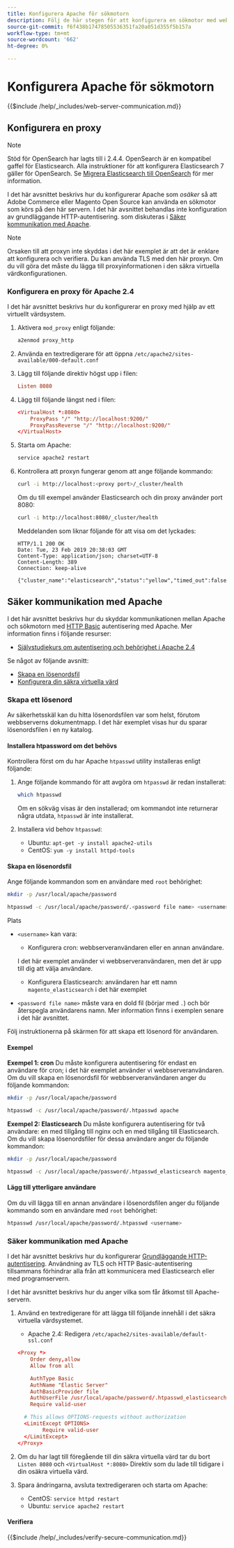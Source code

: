 ```yaml
---
title: Konfigurera Apache för sökmotorn
description: Följ de här stegen för att konfigurera en sökmotor med webbservern Apache för lokala installationer av Adobe Commerce och Magento Open Source.
source-git-commit: f6f438b17478505536351fa20a051d355f5b157a
workflow-type: tm+mt
source-wordcount: '662'
ht-degree: 0%

---
```



# Konfigurera Apache för sökmotorn

{{$include /help/_includes/web-server-communication.md}}

## Konfigurera en proxy

>[!NOTE]
>
>Stöd för OpenSearch har lagts till i 2.4.4. OpenSearch är en kompatibel gaffel för Elasticsearch. Alla instruktioner för att konfigurera Elasticsearch 7 gäller för OpenSearch. Se [Migrera Elasticsearch till OpenSearch](../../../upgrade/prepare/opensearch-migration.md) för mer information.

I det här avsnittet beskrivs hur du konfigurerar Apache som *osäker* så att Adobe Commerce eller Magento Open Source kan använda en sökmotor som körs på den här servern. I det här avsnittet behandlas inte konfiguration av grundläggande HTTP-autentisering. som diskuteras i [Säker kommunikation med Apache](#secure-communication-with-apache).

>[!NOTE]
>
>Orsaken till att proxyn inte skyddas i det här exemplet är att det är enklare att konfigurera och verifiera. Du kan använda TLS med den här proxyn. Om du vill göra det måste du lägga till proxyinformationen i den säkra virtuella värdkonfigurationen.

### Konfigurera en proxy för Apache 2.4

I det här avsnittet beskrivs hur du konfigurerar en proxy med hjälp av ett virtuellt värdsystem.

1. Aktivera `mod_proxy` enligt följande:

   ```bash
   a2enmod proxy_http
   ```

1. Använda en textredigerare för att öppna `/etc/apache2/sites-available/000-default.conf`
1. Lägg till följande direktiv högst upp i filen:

   ```conf
   Listen 8080
   ```

1. Lägg till följande längst ned i filen:

   ```conf
   <VirtualHost *:8080>
       ProxyPass "/" "http://localhost:9200/"
       ProxyPassReverse "/" "http://localhost:9200/"
   </VirtualHost>
   ```

1. Starta om Apache:

   ```bash
   service apache2 restart
   ```

1. Kontrollera att proxyn fungerar genom att ange följande kommando:

   ```bash
   curl -i http://localhost:<proxy port>/_cluster/health
   ```

   Om du till exempel använder Elasticsearch och din proxy använder port 8080:

   ```bash
   curl -i http://localhost:8080/_cluster/health
   ```

   Meddelanden som liknar följande för att visa om det lyckades:

   ```terminal
   HTTP/1.1 200 OK
   Date: Tue, 23 Feb 2019 20:38:03 GMT
   Content-Type: application/json; charset=UTF-8
   Content-Length: 389
   Connection: keep-alive
   
   {"cluster_name":"elasticsearch","status":"yellow","timed_out":false,"number_of_nodes":1,"number_of_data_nodes":1,"active_primary_shards":5,"active_shards":5,"relocating_shards":0,"initializing_shards":0,"unassigned_shards":5,"delayed_unassigned_shards":0,"number_of_pending_tasks":0,"number_of_in_flight_fetch":0,"task_max_waiting_in_queue_millis":0,"active_shards_percent_as_number":50.0}
   ```

## Säker kommunikation med Apache

I det här avsnittet beskrivs hur du skyddar kommunikationen mellan Apache och sökmotorn med [HTTP Basic](https://datatracker.ietf.org/doc/html/rfc2617) autentisering med Apache. Mer information finns i följande resurser:

* [Självstudiekurs om autentisering och behörighet i Apache 2.4](https://httpd.apache.org/docs/2.4/howto/auth.html)

Se något av följande avsnitt:

* [Skapa en lösenordsfil](#create-a-password)
* [Konfigurera din säkra virtuella värd](#secure-communication-with-apache)

### Skapa ett lösenord

Av säkerhetsskäl kan du hitta lösenordsfilen var som helst, förutom webbserverns dokumentmapp. I det här exemplet visas hur du sparar lösenordsfilen i en ny katalog.

#### Installera htpassword om det behövs

Kontrollera först om du har Apache `htpasswd` utility installeras enligt följande:

1. Ange följande kommando för att avgöra om `htpasswd` är redan installerat:

   ```bash
   which htpasswd
   ```

   Om en sökväg visas är den installerad; om kommandot inte returnerar några utdata, `htpasswd` är inte installerat.

1. Installera vid behov `htpasswd`:

   * Ubuntu: `apt-get -y install apache2-utils`
   * CentOS: `yum -y install httpd-tools`

#### Skapa en lösenordsfil

Ange följande kommandon som en användare med `root` behörighet:

```bash
mkdir -p /usr/local/apache/password
```

```bash
htpasswd -c /usr/local/apache/password/.<password file name> <username>
```

Plats

* `<username>` kan vara:

   * Konfigurera cron: webbserveranvändaren eller en annan användare.

   I det här exemplet använder vi webbserveranvändaren, men det är upp till dig att välja användare.

   * Konfigurera Elasticsearch: användaren har ett namn `magento_elasticsearch` i det här exemplet


* `<password file name>` måste vara en dold fil (börjar med `.`) och bör återspegla användarens namn. Mer information finns i exemplen senare i det här avsnittet.

Följ instruktionerna på skärmen för att skapa ett lösenord för användaren.

#### Exempel

**Exempel 1: cron**
Du måste konfigurera autentisering för endast en användare för cron; i det här exemplet använder vi webbserveranvändaren. Om du vill skapa en lösenordsfil för webbserveranvändaren anger du följande kommandon:

```bash
mkdir -p /usr/local/apache/password
```

```bash
htpasswd -c /usr/local/apache/password/.htpasswd apache
```

**Exempel 2: Elasticsearch**
Du måste konfigurera autentisering för två användare: en med tillgång till nginx och en med tillgång till Elasticsearch. Om du vill skapa lösenordsfiler för dessa användare anger du följande kommandon:

```bash
mkdir -p /usr/local/apache/password
```

```bash
htpasswd -c /usr/local/apache/password/.htpasswd_elasticsearch magento_elasticsearch
```

#### Lägg till ytterligare användare

Om du vill lägga till en annan användare i lösenordsfilen anger du följande kommando som en användare med `root` behörighet:

```bash
htpasswd /usr/local/apache/password/.htpasswd <username>
```

### Säker kommunikation med Apache

I det här avsnittet beskrivs hur du konfigurerar [Grundläggande HTTP-autentisering](https://httpd.apache.org/docs/2.2/howto/auth.html). Användning av TLS och HTTP Basic-autentisering tillsammans förhindrar alla från att kommunicera med Elasticsearch eller med programservern.

I det här avsnittet beskrivs hur du anger vilka som får åtkomst till Apache-servern.

1. Använd en textredigerare för att lägga till följande innehåll i det säkra virtuella värdsystemet.

   * Apache 2.4: Redigera `/etc/apache2/sites-available/default-ssl.conf`

   ```conf
   <Proxy *>
       Order deny,allow
       Allow from all
   
       AuthType Basic
       AuthName "Elastic Server"
       AuthBasicProvider file
       AuthUserFile /usr/local/apache/password/.htpasswd_elasticsearch
       Require valid-user
   
     # This allows OPTIONS-requests without authorization
     <LimitExcept OPTIONS>
           Require valid-user
     </LimitExcept>
   </Proxy>
   ```

1. Om du har lagt till föregående till din säkra virtuella värd tar du bort `Listen 8080` och `<VirtualHost *:8080>` Direktiv som du lade till tidigare i din osäkra virtuella värd.

1. Spara ändringarna, avsluta textredigeraren och starta om Apache:

   * CentOS: `service httpd restart`
   * Ubuntu: `service apache2 restart`

#### Verifiera

{{$include /help/_includes/verify-secure-communication.md}}
